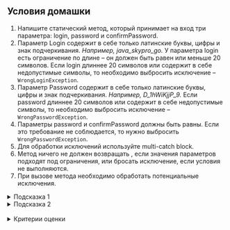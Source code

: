 ## Условия домашки

1. Напишите статический метод, который принимает на вход три параметра: login, password и confirmPassword.
1. Параметр Login содержит в себе только латинские буквы, цифры и знак подчеркивания. _Например, java_skypro_go._ У параметра login есть ограничение по длине – он должен быть равен или меньше 20 символов. Если login длиннее 20 символов или содержит в себе недопустимые символы, то необходимо выбросить исключение –
``WrongLoginException``.
1. Параметр Password содержит в себе только латинские буквы, цифры и знак подчеркивания. _Например, D_1hWiKjjP_9._ Если password длиннее 20 символов или содержит в себе недопустимые символы, то необходимо выбросить исключение –
``WrongPasswordException``.
1. Параметры password и confirmPassword должны быть равны. Если это требование не соблюдается, то нужно выбросить
``WrongPasswordException``.
1. Для обработки исключений используйте multi-catch block.
1. Метод ничего не должен возвращать , если значения параметров подходят под ограничения, или бросать исключение, если условия не выполняются.
1. При вызове метода необходимо обработать потенциальные исключения.
<details>
<summary>Подсказка 1</summary>

Задание можно выполнить при помощи знаний, которые вы получили на данный момент: циклы и строки. Нужно задать строку/массив разрешенных символов, и, используя проверку в цикле, определить, содержит ли проверяемая строка неразрешенные символы.

А еще есть альтернативный способ решения — с помощью регулярных выражений. Но этот способ — продвинутый и не обязательный.
</details>
<details>
<summary>Подсказка 2</summary>

```
try {// Блок кода, в котором должны отслеживаться ошибки
        }catch (тип_исключения_1 объект_исключения) {
// Обработка исключения тип_исключения_1// }

        catch (тип_исключения_2 объект_исключения) {
// Обработка исключения тип_исключения_2
        }
// ...
        finally
// блок кода, который должен быть непременно выполнен по завершении блока try 
        }
```
</details>
<br/>
<details>
<summary>Критерии оценки</summary>

- [ ] Реализован статический метод, который принимает на вход три параметра (login, password и confirmPassword).
- [ ] Создан класс-исключение WrongLoginException.
- [ ] Создан класс-исключение WrongPasswordException.
- [ ] Для параметра login прописана проверка на содержание: только латинские буквы, цифры и знаки подчеркивания.
- [ ] Для параметра login прописана проверка на длину: не больше 20 символов.
- [ ] Для параметра password прописана проверка на содержание: только латинские буквы, цифры и знаки подчеркивания.
- [ ] Для параметра password прописана проверка на длину: не более 20 символов.
- [ ] Для параметров password и confirmPassword учтена проверка на равенство.
- [ ] При вводе некорректного параметра login выбрасывается исключение WrongLoginException.
- [ ] При вводе некорректного параметра password выбрасывается исключение WrongPasswordException.
- [ ] Для обработки исключений используется multi-catch block.
- [ ] Соблюден принцип инкапсуляции.
- [ ] Название метода начинается с глагола и описывает действия метода. Применяется принцип camelCase.
- [ ] Код компилируется и каждое действие расположено на отдельной строке.
- [ ] Использовано автоматическое форматирование кода.
- [ ] В репозитории нет лишних файлов.
- [ ] Переданная ссылка — это pull request.
- [ ] Отсутствуют лишние блоки и переменные.
- [ ] Имена классов начинаются с большой буквы.
- [ ] Нет двойной вложенности.
- [ ] Соблюдена конвенциональная структура класса: поля, конструкторы и методы.
- [ ] Полям присвоены имена, которые отражают их суть.
- [ ] Все классы находятся в отдельном файле.
- [ ] Классы корректно распределены по пакетам.
- [ ] Отсутствуют лишние нефункциональные комментарии.
- [ ] Отсутствуют методы, оперирующие с raw type.
- [ ] Повторяющийся хардкод вынесен в константы.
</details>